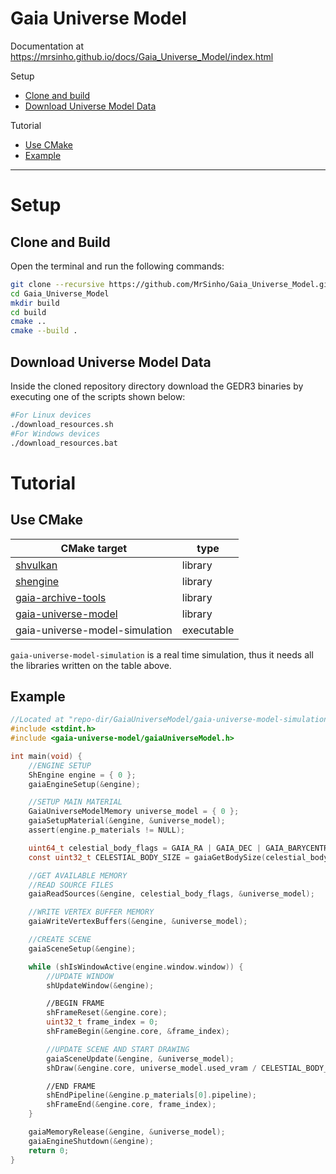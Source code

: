 # Gaia Universe Model

Documentation at https://mrsinho.github.io/docs/Gaia_Universe_Model/index.html

Setup
* [Clone and build](#clone-and-build)
* [Download Universe Model Data](#download-universe-model-data)

Tutorial
* [Use CMake](#use-cmake)
* [Example](#example)

---

# Setup

## Clone and Build

Open the terminal and run the following commands:
```bash
git clone --recursive https://github.com/MrSinho/Gaia_Universe_Model.git
cd Gaia_Universe_Model
mkdir build
cd build
cmake ..
cmake --build .
```

## Download Universe Model Data

Inside the cloned repository directory download the GEDR3 binaries by executing one of the scripts shown below: 
```bash
#For Linux devices
./download_resources.sh
#For Windows devices
./download_resources.bat
```

# Tutorial

## Use CMake

| CMake target                                           | type       |
|--------------------------------------------------------|------------|
| [shvulkan](../ShVulkan/index.md)                       | library    |
| [shengine](../ShEngine/index.md)                       | library    |
| [gaia-archive-tools](../Gaia_Archive_Tools/index.md)   | library    |
| [gaia-universe-model](../Gaia_Universe_Model/index.md) | library    |
| gaia-universe-model-simulation                         | executable |

`gaia-universe-model-simulation` is a real time simulation, thus it needs all the libraries written on the table above.

## Example
```c
//Located at "repo-dir/GaiaUniverseModel/gaia-universe-model-simulation/src/main.c"
#include <stdint.h>
#include <gaia-universe-model/gaiaUniverseModel.h>

int main(void) {
	//ENGINE SETUP
	ShEngine engine = { 0 };
	gaiaEngineSetup(&engine);

	//SETUP MAIN MATERIAL
	GaiaUniverseModelMemory universe_model = { 0 };
	gaiaSetupMaterial(&engine, &universe_model);
	assert(engine.p_materials != NULL);

	uint64_t celestial_body_flags = GAIA_RA | GAIA_DEC | GAIA_BARYCENTRIC_DISTANCE | GAIA_TEFF;
	const uint32_t CELESTIAL_BODY_SIZE = gaiaGetBodySize(celestial_body_flags);

	//GET AVAILABLE MEMORY
	//READ SOURCE FILES
	gaiaReadSources(&engine, celestial_body_flags, &universe_model);

	//WRITE VERTEX BUFFER MEMORY
	gaiaWriteVertexBuffers(&engine, &universe_model);

	//CREATE SCENE
	gaiaSceneSetup(&engine);

	while (shIsWindowActive(engine.window.window)) {
		//UPDATE WINDOW
		shUpdateWindow(&engine);

		//BEGIN FRAME
		shFrameReset(&engine.core);
		uint32_t frame_index = 0;
		shFrameBegin(&engine.core, &frame_index);

		//UPDATE SCENE AND START DRAWING
		gaiaSceneUpdate(&engine, &universe_model);
		shDraw(&engine.core, universe_model.used_vram / CELESTIAL_BODY_SIZE);

		//END FRAME
		shEndPipeline(&engine.p_materials[0].pipeline);
		shFrameEnd(&engine.core, frame_index);
	}

	gaiaMemoryRelease(&engine, &universe_model);
	gaiaEngineShutdown(&engine);
	return 0;
}
```